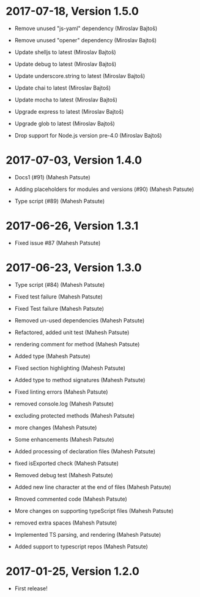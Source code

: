 2017-07-18, Version 1.5.0
=========================

 * Remove unused "js-yaml" dependency (Miroslav Bajtoš)

 * Remove unused "opener" dependency (Miroslav Bajtoš)

 * Update shelljs to latest (Miroslav Bajtoš)

 * Update debug to latest (Miroslav Bajtoš)

 * Update underscore.string to latest (Miroslav Bajtoš)

 * Update chai to latest (Miroslav Bajtoš)

 * Update mocha to latest (Miroslav Bajtoš)

 * Upgrade express to latest (Miroslav Bajtoš)

 * Upgrade glob to latest (Miroslav Bajtoš)

 * Drop support for Node.js version pre-4.0 (Miroslav Bajtoš)


2017-07-03, Version 1.4.0
=========================

 * Docs1 (#91) (Mahesh Patsute)

 * Adding placeholders for modules and versions (#90) (Mahesh Patsute)

 * Type script (#89) (Mahesh Patsute)


2017-06-26, Version 1.3.1
=========================

 * Fixed issue #87 (Mahesh Patsute)


2017-06-23, Version 1.3.0
=========================

 * Type script (#84) (Mahesh Patsute)

 * Fixed test failure (Mahesh Patsute)

 * Fixed Test failure (Mahesh Patsute)

 * Removed un-used dependencies (Mahesh Patsute)

 * Refactored, added unit test (Mahesh Patsute)

 * rendering comment for method (Mahesh Patsute)

 * Added type (Mahesh Patsute)

 * Fixed section highlighting (Mahesh Patsute)

 * Added type to method signatures (Mahesh Patsute)

 * Fixed linting errors (Mahesh Patsute)

 * removed console.log (Mahesh Patsute)

 * excluding protected methods (Mahesh Patsute)

 * more changes (Mahesh Patsute)

 * Some enhancements (Mahesh Patsute)

 * Added processing of declaration files (Mahesh Patsute)

 * fixed isExported check (Mahesh Patsute)

 * Removed debug test (Mahesh Patsute)

 * Added new line character at the end of files (Mahesh Patsute)

 * Rmoved commented code (Mahesh Patsute)

 * More changes on supporting typeScript files (Mahesh Patsute)

 * removed extra spaces (Mahesh Patsute)

 * Implemented TS parsing, and rendering (Mahesh Patsute)

 * Added support to typescript repos (Mahesh Patsute)


2017-01-25, Version 1.2.0
=========================

 * First release!
